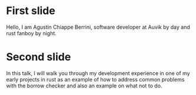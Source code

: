 # First slide

Hello, I am Agustin Chiappe Berrini, software developer at Auvik by day and rust fanboy by night.

# Second slide

In this talk, I will walk you through my development experience in one of my early projects in rust as an example of how to address common problems with the borrow checker and also an example on what not to do.
